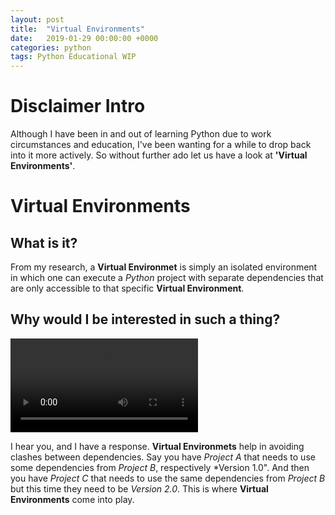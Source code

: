 ```yaml
---
layout: post
title:  "Virtual Environments"
date:   2019-01-29 00:00:00 +0000
categories: python
tags: Python Educational WIP
---
```


# Disclaimer Intro

Although I have been in and out of learning Python due to work circumstances and education, I've been wanting for a while to drop back into it more actively. So without further ado let us have a look at __'Virtual Environments'__.

# Virtual Environments

## What is it?

From my research, a __Virtual Environmet__ is simply an isolated environment in which one can execute a *Python* project with separate dependencies that are only accessible to that specific __Virtual Environment__.

## Why would I be interested in such a thing?

![Why would you do that][animation]

I hear you, and I have a response.
__Virtual Environmets__ help in avoiding clashes between dependencies. Say you have *Project A* that needs to use some dependencies from *Project B*, respectively *Version 1.0". And then you have *Project C* that needs to use the same dependencies from *Project B* but this time they need to be *Version 2.0*. This is where __Virtual Environments__ come into play.

[animation]: https://media.giphy.com/media/dILrAu24mU729pxPYN/source.mp4